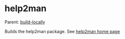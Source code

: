 help2man
========

Parent: [build-locally](../../README.md)

Builds the help2man package. See [help2man home page](http://www.gnu.org/software/help2man/)

